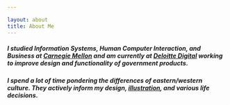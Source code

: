 ```yaml
---

layout: about
title: About Me
---
```



##### I studied Information Systems, Human Computer Interaction, and Business at [Carnegie Mellon](https://www.cmu.edu) and am currently at [Deloitte Digital](https://www.deloittedigital.com) working to improve design and functionality of government products.
##### I spend a lot of time pondering the differences of eastern/western culture. They actively inform my design, [illustration](https://www.instagram.com/shur.png), and various life decisions.
